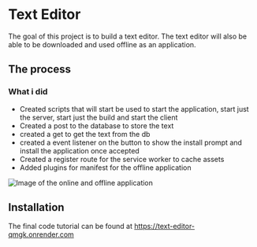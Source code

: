 # Text Editor

The goal of this project is to build a text editor. The text editor will also be able to be downloaded and used offline as an application.

## The process

### What i did
* Created scripts that will start be used to start the application, start just the server, start just the build and start the client
* Created a post to the database to store the text
* created a get to get the text from the db
* created a event listener on the button to show the install prompt and install the application once accepted
* Created a register route for the service worker to cache assets
* Added plugins for manifest for the offline application

![Image of the online and offline application]()
  
## Installation 
The final code tutorial can be found at https://text-editor-qmgk.onrender.com



